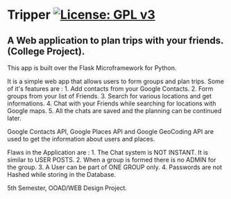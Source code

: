 # Tripper   [![License: GPL v3](https://img.shields.io/badge/License-GPL%20v3-blue.svg)](https://www.gnu.org/licenses/gpl-3.0)
A Web application to plan trips with your friends. (College Project).
--------------------------------------------------------------------------------
  This app is built over the Flask Microframework for Python.
  
  It is a simple web app that allows users to form groups and plan trips.
  Some of it's features are :
    1. Add contacts from your Google Contacts.
    2. Form groups from your list of Friends.
    3. Search for various locations and get informations.
    4. Chat with your Friends while searching for locations with Google maps.
    5. All the chats are saved and the planning can be continued later.
    
  Google Contacts API, Google Places API and Google GeoCoding API are used to get 
  the information about users and places.
  
  Flaws in the Application are :
     1. The Chat system is NOT INSTANT. It is similar to USER POSTS.
     2. When a group is formed there is no ADMIN for the group.
     3. A User can be part of ONE GROUP only.
     4. Passwords are not Hashed while storing in the Database.
     
  5th Semester, OOAD/WEB Design Project.
  
